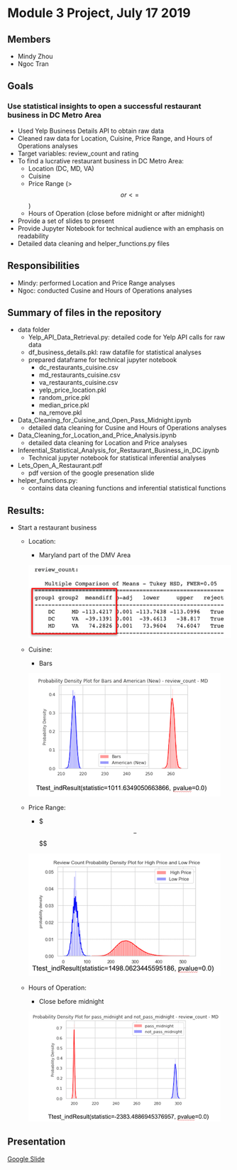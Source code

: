 # Module 3 Project, July 17 2019

## Members
- Mindy Zhou
- Ngoc Tran

## Goals
### Use statistical insights to open a successful restaurant business in DC Metro Area
- Used Yelp Business Details API to obtain raw data 
- Cleaned raw data for Location, Cuisine, Price Range, and Hours of Operations analyses
- Target variables: review_count and rating 
- To find a lucrative restaurant business in DC Metro Area: 
  * Location (DC, MD, VA)
  * Cuisine
  * Price Range (>$$ or <=$$)
  * Hours of Operation (close before midnight or after midnight) 
- Provide a set of slides to present
- Provide Jupyter Notebook for technical audience with an emphasis on readability
- Detailed data cleaning and helper_functions.py files 

## Responsibilities
- Mindy: performed Location and Price Range analyses
- Ngoc: conducted Cusine and Hours of Operations analyses

## Summary of files in the repository
* data folder
  - Yelp_API_Data_Retrieval.py: detailed code for Yelp API calls for raw data 
  - df_business_details.pkl: raw datafile for statistical analyses 
  - prepared dataframe for technical jupyter notebook
    * dc_restaurants_cuisine.csv
    * md_restaurants_cuisine.csv
    * va_restaurants_cuisine.csv
    * yelp_price_location.pkl
    * random_price.pkl
    * median_price.pkl
    * na_remove.pkl
* Data_Cleaning_for_Cuisine_and_Open_Pass_Midnight.ipynb 
  - detailed data cleaning for Cusine and Hours of Operations analyses  
* Data_Cleaning_for_Location_and_Price_Analysis.ipynb
  - detailed data cleaning for Location and Price analyses 
* Inferential_Statistical_Analysis_for_Restaurant_Business_in_DC.ipynb
  - Technical jupyter notebook for statistical inferential analyses 
* Lets_Open_A_Restaurant.pdf 
  - pdf version of the google presenation slide 
* helper_functions.py:  
  - contains data cleaning functions and inferential statistical functions 

## Results:  

* Start a restaurant business
  - Location:
      * Maryland part of the DMV Area
      
      ![](images/location_image.png)
  - Cuisine:
      * Bars
      
      ![](images/cuisine_image.png)    
  - Price Range:
      * $$$ - $$$$
      
      ![](images/price_image.png)
  - Hours of Operation:
      * Close before midnight 
      
      ![](images/hours_images.png)


## Presentation
[Google Slide](https://docs.google.com/presentation/d/1_0Vv0jGHr5Q2WRlhGaqx2HtZ4rscA4FvQ08C6ktf-Gk/edit#slide=id.g5ecdd344ab_0_0)
